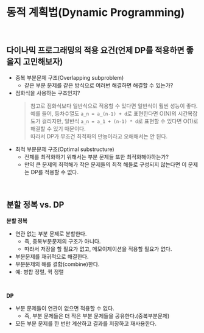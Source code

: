 # 동적 계획법(Dynamic Programming)
<br>

## 다이나믹 프로그래밍의 적용 요건(언제 DP를 적용하면 좋을지 고민해보자)
- 중복 부분문제 구조(Overlapping subproblem)
    - 같은 부분 문제를 같은 방식으로 여러번 해결하면 해결할 수 있는가?
- 점화식을 사용하는 구조인지?
    > 참고로 점화식보다 일반식으로 적용할 수 있다면 일반식이 훨씬 성능이 좋다.  
예를 들어, 등차수열도 `a_n = a_(n-1) + d`로 표현한다면 O(N)의 시간복잡도가 걸리지만, 일반식 `a_n = a_1 + (n-1) * d`로 표현할 수 있다면 O(1)로 해결할 수 있기 때문이다.  
따라서 DP가 무조건 최적화의 만능이라고 오해해서는 안 된다.
- 최적 부분문제 구조(Optimal substructure)
    - 전체를 최적화하기 위해서는 부분 문제들 또한 최적화해야하는가?
    - 만약 큰 문제의 최적해가 작은 문제들의 최적 해들로 구성되지 않는다면 이 문제는 DP를 적용할 수 없다.

<br>

## 분할 정복 vs. DP
**분할 정복**
- 연관 없는 부분 문제로 분할한다.
    - 즉, 중복부분문제의 구조가 아니다.
    - 따라서 저장을 할 필요가 없고, 메모이제이션을 적용할 필요가 없다.
- 부분문제를 재귀적으로 해결한다.
- 부분문제의 해를 결합(combine)한다.
- 예: 병합 정렬, 퀵 정렬

<br>

**DP**
- 부분 문제들이 연관이 없으면 적용할 수 없다.
    - 즉, 부분 문제들은 더 작은 부분 문제들을 공유한다.(중복부분문제)
- 모든 부분 문제를 한 번만 계산하고 결과를 저장하고 재사용한다.

